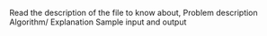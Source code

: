 Read the description of the file to know about,
  Problem description
  Algorithm/ Explanation
  Sample input and output
